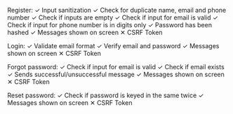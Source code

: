 Register:
✓ Input sanitization
✓ Check for duplicate name, email and phone number
✓ Check if inputs are empty
✓ Check if input for email is valid
✓ Check if input for phone number is in digits only
✓ Password has been hashed
✓ Messages shown on screen
✕ CSRF Token

Login:
✓ Validate email format
✓ Verify email and password
✓ Messages shown on screen
✕ CSRF Token

Forgot password:
✓ Check if input for email is valid
✓ Check if email exists
✓ Sends successful/unsuccessful message
✓ Messages shown on screen
✕ CSRF Token

Reset password:
✓ Check if password is keyed in the same twice
✓ Messages shown on screen
✕ CSRF Token


